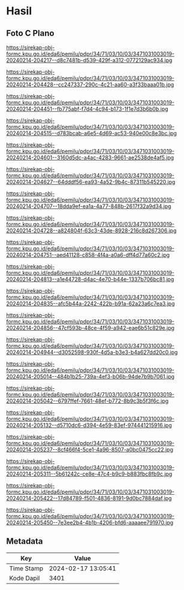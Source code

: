 # Hasil

## Foto C Plano

https://sirekap-obj-formc.kpu.go.id/eda6/pemilu/pdpr/34/71/03/10/03/3471031003019-20240214-204217--d8c7481b-d539-429f-a312-0772129ac934.jpg

https://sirekap-obj-formc.kpu.go.id/eda6/pemilu/pdpr/34/71/03/10/03/3471031003019-20240214-204428--cc247337-290c-4c21-aa60-a3f33baaa01b.jpg

https://sirekap-obj-formc.kpu.go.id/eda6/pemilu/pdpr/34/71/03/10/03/3471031003019-20240214-204451--fb775abf-f7d4-4c94-b173-1f1e7d3b6b0b.jpg

https://sirekap-obj-formc.kpu.go.id/eda6/pemilu/pdpr/34/71/03/10/03/3471031003019-20240214-204515--d783bcab-a6e5-4d69-ac53-940e00c8e3bc.jpg

https://sirekap-obj-formc.kpu.go.id/eda6/pemilu/pdpr/34/71/03/10/03/3471031003019-20240214-204601--3160d5dc-a4ac-4283-9661-ae2538de4af5.jpg

https://sirekap-obj-formc.kpu.go.id/eda6/pemilu/pdpr/34/71/03/10/03/3471031003019-20240214-204627--64dddf56-ea93-4a52-9b4c-87311b545220.jpg

https://sirekap-obj-formc.kpu.go.id/eda6/pemilu/pdpr/34/71/03/10/03/3471031003019-20240214-204707--18dda9ef-ea1a-4a77-848b-2617f32a9d34.jpg

https://sirekap-obj-formc.kpu.go.id/eda6/pemilu/pdpr/34/71/03/10/03/3471031003019-20240214-204728--a824804f-63c3-43de-8928-216c8d267306.jpg

https://sirekap-obj-formc.kpu.go.id/eda6/pemilu/pdpr/34/71/03/10/03/3471031003019-20240214-204751--aed41128-c858-4f4a-a0a6-dff4d77a60c2.jpg

https://sirekap-obj-formc.kpu.go.id/eda6/pemilu/pdpr/34/71/03/10/03/3471031003019-20240214-204813--a1e44728-d4ac-4e70-b44e-1337b706bc81.jpg

https://sirekap-obj-formc.kpu.go.id/eda6/pemilu/pdpr/34/71/03/10/03/3471031003019-20240214-204835--afc5b44a-2242-422b-b91a-62a23a6c7ea3.jpg

https://sirekap-obj-formc.kpu.go.id/eda6/pemilu/pdpr/34/71/03/10/03/3471031003019-20240214-204856--47cf593b-48ce-4f59-a942-eae6b51c829e.jpg

https://sirekap-obj-formc.kpu.go.id/eda6/pemilu/pdpr/34/71/03/10/03/3471031003019-20240214-204944--d3052598-930f-4d5a-b3e3-b4a627dd20c0.jpg

https://sirekap-obj-formc.kpu.go.id/eda6/pemilu/pdpr/34/71/03/10/03/3471031003019-20240214-205014--484b1b25-739a-4ef3-b06b-94de7b9b7061.jpg

https://sirekap-obj-formc.kpu.go.id/eda6/pemilu/pdpr/34/71/03/10/03/3471031003019-20240214-205042--6797ffef-7661-48ef-b772-8b9c3b5f3f6c.jpg

https://sirekap-obj-formc.kpu.go.id/eda6/pemilu/pdpr/34/71/03/10/03/3471031003019-20240214-205132--d5710dc6-d394-4e59-83ef-974441215916.jpg

https://sirekap-obj-formc.kpu.go.id/eda6/pemilu/pdpr/34/71/03/10/03/3471031003019-20240214-205237--8cf466f4-5ce1-4a96-8507-a0bc0475cc22.jpg

https://sirekap-obj-formc.kpu.go.id/eda6/pemilu/pdpr/34/71/03/10/03/3471031003019-20240214-205311--5b61242c-ce8e-47c4-b9c9-b883fbc8fb9c.jpg

https://sirekap-obj-formc.kpu.go.id/eda6/pemilu/pdpr/34/71/03/10/03/3471031003019-20240214-205422--17d84789-f501-4836-8191-9d0bc7884daf.jpg

https://sirekap-obj-formc.kpu.go.id/eda6/pemilu/pdpr/34/71/03/10/03/3471031003019-20240214-205450--7e3ee2b4-4b1b-4206-bfd6-aaaaee791970.jpg


## Metadata

| Key        | Value               |
| ---------- | ------------------- |
| Time Stamp | 2024-02-17 13:05:41 |
| Kode Dapil | 3401                |



